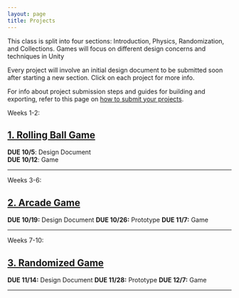 ```yaml
---
layout: page
title: Projects
---
```


This class is split into four sections: Introduction, Physics, Randomization, and Collections. Games will focus on different design concerns and techniques in Unity

Every project will involve an initial design document to be submitted soon after starting a new section. Click on each project for more info.

For info about project submission steps and guides for building and exporting, refer to this page on [how to submit your projects](how-to-submit-projects.md).

Weeks 1-2:
## [1. Rolling Ball Game](project-1.md)

**DUE 10/5**: Design Document  
**DUE 10/12**: Game

---

Weeks 3-6:
## [2. Arcade Game](project-2.md)

**DUE 10/19:** Design Document
**DUE 10/26:** Prototype
**DUE 11/7:** Game

---

Weeks 7-10:
## [3. Randomized Game](project-3.md)

**DUE 11/14:** Design Document
**DUE 11/28:** Prototype 
**DUE 12/7:** Game

---